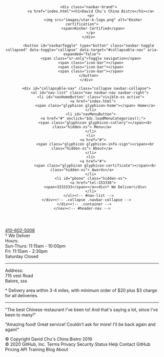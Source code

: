 <!doctype html>
<html lang="en">
  <head>
    <meta charset="utf-8">
    <meta http-equiv="X-UA-Compatible" content="IE=edge">
    <meta name="viewport" content="width=device-width, initial-scale=1">
    <title>Divya Bistro</title>
    <link rel="stylesheet" href="css/bootstrap.min.css">
    <link rel="stylesheet" href="css/styles.css">
    <link href='https://fonts.googleapis.com/css?family=Oxygen:400,300,700' rel='stylesheet' type='text/css'>
    <link href='https://fonts.googleapis.com/css?family=Lora' rel='stylesheet' type='text/css'>
  </head>
<body>
  <header>
    <nav id="header-nav" class="navbar navbar-default">
      <div class="container">
        <div class="navbar-header">
          <a href="index.html" class="pull-left visible-md visible-lg">
            <div id="logo-img" alt="Logo image"></div>
          </a>

          <div class="navbar-brand">
            <a href="index.html"><h1>David Chu's China Bistro</h1></a>
            <p>
              <img src="images/star-k-logo.png" alt="Kosher certification">
              <span>Kosher Certified</span>
            </p>
          </div>

          <button id="navbarToggle" type="button" class="navbar-toggle collapsed" data-toggle="collapse" data-target="#collapsable-nav" aria-expanded="false">
            <span class="sr-only">Toggle navigation</span>
            <span class="icon-bar"></span>
            <span class="icon-bar"></span>
            <span class="icon-bar"></span>
          </button>
        </div>
        
        <div id="collapsable-nav" class="collapse navbar-collapse">
           <ul id="nav-list" class="nav navbar-nav navbar-right">
            <li id="navHomeButton" class="visible-xs active">
              <a href="index.html">
                <span class="glyphicon glyphicon-home"></span> Home</a>
            </li>
            <li id="navMenuButton">
              <a href="#" onclick="$dc.loadMenuCategories();">
                <span class="glyphicon glyphicon-cutlery"></span><br class="hidden-xs"> Menu</a>
            </li>
            <li>
              <a href="#">
                <span class="glyphicon glyphicon-info-sign"></span><br class="hidden-xs"> About</a>
            </li>
            <li>
              <a href="#">
                <span class="glyphicon glyphicon-certificate"></span><br class="hidden-xs"> Awards</a>
            </li>
            <li id="phone" class="hidden-xs">
              <a href="tel:333338">
                <span>3333333</span></a><div>* We Deliver</div>
            </li>
          </ul><!-- #nav-list -->
        </div><!-- .collapse .navbar-collapse -->
      </div><!-- .container -->
    </nav><!-- #header-nav -->
  </header>

  <div id="call-btn" class="visible-xs">
    <a class="btn" href="tel:410-602-5008">
    <span class="glyphicon glyphicon-earphone"></span>
    410-602-5008
    </a>
  </div>
  <div id="xs-deliver" class="text-center visible-xs">* We Deliver</div>

  <div id="main-content" class="container"></div>

  <footer class="panel-footer">
    <div class="container">
      <div class="row">
        <section id="hours" class="col-sm-4">
          <span>Hours:</span><br>
          Sun-Thurs: 11:15am - 10:00pm<br>
          Fri: 11:15am - 2:30pm<br>
          Saturday Closed
          <hr class="visible-xs">
        </section>
        <section id="address" class="col-sm-4">
          <span>Address:</span><br>
          715 vest Road<br>
          Balore, sss
          <p>* Delivery area within 3-4 miles, with minimum order of $20 plus $3 charge for all deliveries.</p>
          <hr class="visible-xs">
        </section>
        <section id="testimonials" class="col-sm-4">
          <p>"The best Chinese restaurant I've been to! And that's saying a lot, since I've been to many!"</p>
          <p>"Amazing food! Great service! Couldn't ask for more! I'll be back again and again!"</p>
        </section>
      </div>
      <div class="text-center">&copy; Copyright David Chu's China Bistro 2016</div>
    </div>
  </footer>

  <!-- jQuery (Bootstrap JS plugins depend on it) -->
  <script src="js/jquery-2.1.4.min.js"></script>
  <script src="js/bootstrap.min.js"></script>
  <script src="js/ajax-utils.js"></script>
  <script src="js/script.js"></script>
</body>
</html>
© 2020 GitHub, Inc.
Terms
Privacy
Security
Status
Help
Contact GitHub
Pricing
API
Training
Blog
About
